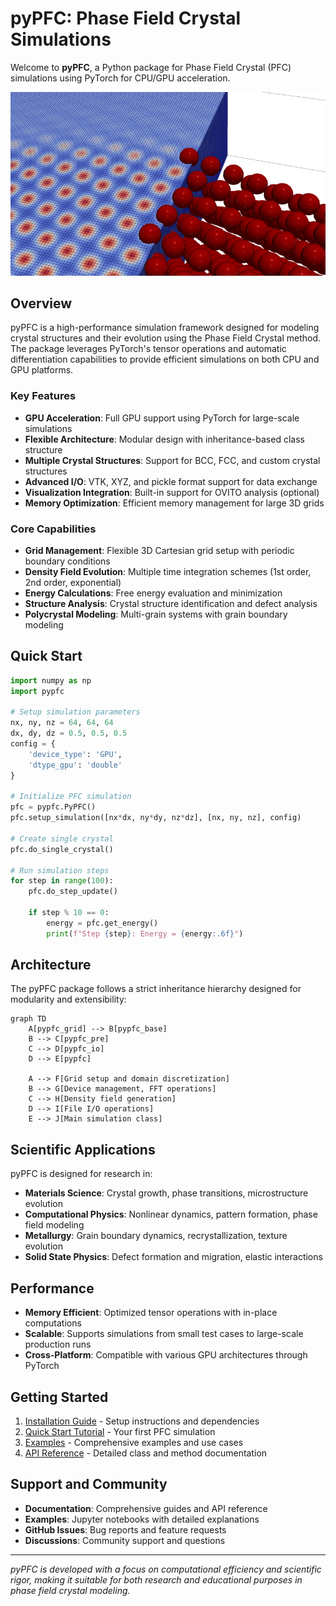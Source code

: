 # pyPFC: Phase Field Crystal Simulations

Welcome to **pyPFC**, a Python package for Phase Field Crystal (PFC) simulations using PyTorch for CPU/GPU acceleration.

![pyPFC Simulation](images/PFC_atoms.png)

## Overview

pyPFC is a high-performance simulation framework designed for modeling crystal structures and their evolution using the Phase Field Crystal method. The package leverages PyTorch's tensor operations and automatic differentiation capabilities to provide efficient simulations on both CPU and GPU platforms.

### Key Features

- **GPU Acceleration**: Full GPU support using PyTorch for large-scale simulations
- **Flexible Architecture**: Modular design with inheritance-based class structure
- **Multiple Crystal Structures**: Support for BCC, FCC, and custom crystal structures
- **Advanced I/O**: VTK, XYZ, and pickle format support for data exchange
- **Visualization Integration**: Built-in support for OVITO analysis (optional)
- **Memory Optimization**: Efficient memory management for large 3D grids

### Core Capabilities

- **Grid Management**: Flexible 3D Cartesian grid setup with periodic boundary conditions
- **Density Field Evolution**: Multiple time integration schemes (1st order, 2nd order, exponential)
- **Energy Calculations**: Free energy evaluation and minimization
- **Structure Analysis**: Crystal structure identification and defect analysis
- **Polycrystal Modeling**: Multi-grain systems with grain boundary modeling

## Quick Start

```python
import numpy as np
import pypfc

# Setup simulation parameters
nx, ny, nz = 64, 64, 64
dx, dy, dz = 0.5, 0.5, 0.5
config = {
    'device_type': 'GPU',
    'dtype_gpu': 'double'
}

# Initialize PFC simulation
pfc = pypfc.PyPFC()
pfc.setup_simulation([nx*dx, ny*dy, nz*dz], [nx, ny, nz], config)

# Create single crystal
pfc.do_single_crystal()

# Run simulation steps
for step in range(100):
    pfc.do_step_update()
    
    if step % 10 == 0:
        energy = pfc.get_energy()
        print(f"Step {step}: Energy = {energy:.6f}")
```

## Architecture

The pyPFC package follows a strict inheritance hierarchy designed for modularity and extensibility:

```mermaid
graph TD
    A[pypfc_grid] --> B[pypfc_base]
    B --> C[pypfc_pre]
    C --> D[pypfc_io]
    D --> E[pypfc]
    
    A --> F[Grid setup and domain discretization]
    B --> G[Device management, FFT operations]
    C --> H[Density field generation]
    D --> I[File I/O operations]
    E --> J[Main simulation class]
```

## Scientific Applications

pyPFC is designed for research in:

- **Materials Science**: Crystal growth, phase transitions, microstructure evolution
- **Computational Physics**: Nonlinear dynamics, pattern formation, phase field modeling
- **Metallurgy**: Grain boundary dynamics, recrystallization, texture evolution
- **Solid State Physics**: Defect formation and migration, elastic interactions

## Performance

- **Memory Efficient**: Optimized tensor operations with in-place computations
- **Scalable**: Supports simulations from small test cases to large-scale production runs
- **Cross-Platform**: Compatible with various GPU architectures through PyTorch

## Getting Started

1. [Installation Guide](installation.md) - Setup instructions and dependencies
2. [Quick Start Tutorial](quick_start.md) - Your first PFC simulation
3. [Examples](examples.md) - Comprehensive examples and use cases
4. [API Reference](api/core.md) - Detailed class and method documentation

## Support and Community

- **Documentation**: Comprehensive guides and API reference
- **Examples**: Jupyter notebooks with detailed explanations
- **GitHub Issues**: Bug reports and feature requests
- **Discussions**: Community support and questions

---

*pyPFC is developed with a focus on computational efficiency and scientific rigor, making it suitable for both research and educational purposes in phase field crystal modeling.*

